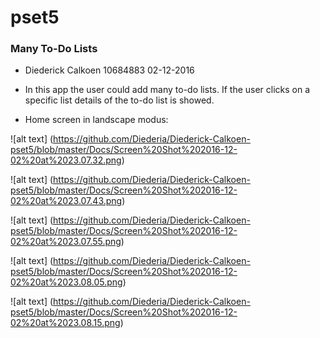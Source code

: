 # pset5 
### Many To-Do Lists

* Diederick Calkoen 
  10684883 
  02-12-2016

* In this app the user could add many to-do lists. If the user clicks on a specific list details of the to-do list is showed.

* Home screen in landscape modus:

![alt text] (https://github.com/Diederia/Diederick-Calkoen-pset5/blob/master/Docs/Screen%20Shot%202016-12-02%20at%2023.07.32.png)

![alt text] (https://github.com/Diederia/Diederick-Calkoen-pset5/blob/master/Docs/Screen%20Shot%202016-12-02%20at%2023.07.43.png)

![alt text] (https://github.com/Diederia/Diederick-Calkoen-pset5/blob/master/Docs/Screen%20Shot%202016-12-02%20at%2023.07.55.png)

![alt text] (https://github.com/Diederia/Diederick-Calkoen-pset5/blob/master/Docs/Screen%20Shot%202016-12-02%20at%2023.08.05.png)

![alt text] (https://github.com/Diederia/Diederick-Calkoen-pset5/blob/master/Docs/Screen%20Shot%202016-12-02%20at%2023.08.15.png)


